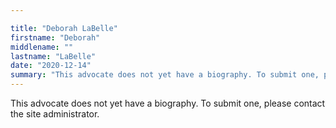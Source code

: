 ```yaml
---

title: "Deborah LaBelle"
firstname: "Deborah"
middlename: ""
lastname: "LaBelle"
date: "2020-12-14"
summary: "This advocate does not yet have a biography. To submit one, please contact the site administrator."
---
```

This advocate does not yet have a biography. To submit one, please contact the site administrator.


